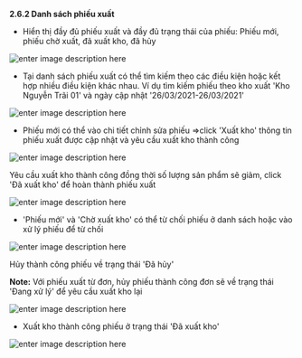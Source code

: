 


**2.6.2 Danh sách phiếu xuất**

- Hiển thị đầy đủ phiếu xuất và đầy đủ trạng thái của phiếu: Phiếu mới, phiếu chờ xuất, đã xuất kho, đã hủy

![enter image description here](https://static8.muarecdn.com/original/muare/images/2021/03/26/5893754_screenshot-9.png)
  
- Tại danh sách phiếu xuất có thể tìm kiếm theo các điều kiện hoặc kết hợp nhiều điều kiện khác nhau. Ví dụ tìm kiếm phiếu theo kho xuất 'Kho Nguyễn Trãi 01'  và ngày cập nhật '26/03/2021-26/03/2021'

![enter image description here](https://static8.muarecdn.com/original/muare/images/2021/03/26/5893757_screenshot-10.png)
      
   + Phiếu mới có thể vào chi tiết chỉnh sửa phiếu =>click 'Xuất kho' thông tin phiếu xuất được cập nhật và yêu cầu xuất kho thành công 

![enter image description here](https://static8.muarecdn.com/original/muare/images/2021/03/26/5893766_screenshot-11.png)

 Yêu cầu xuất kho thành công đồng thời số lượng sản phẩm sẽ giảm, click 'Đã xuất kho' để hoàn thành phiếu xuất
 
![enter image description here](https://static8.muarecdn.com/original/muare/images/2021/03/26/5893767_screenshot-12.png)

+ 'Phiếu mới' và 'Chờ xuất kho' có thể từ chối phiếu ở danh sách hoặc vào xử lý phiếu để từ chối

![enter image description here](https://static8.muarecdn.com/original/muare/images/2021/03/26/5893769_screenshot-13.png)

Hủy thành công phiếu về trạng thái 'Đã hủy' 

**Note:** Với phiếu xuất từ đơn, hủy phiếu thành công đơn sẽ về trạng thái 'Đang xử lý' để yêu cầu xuất kho lại

![enter image description here](https://static8.muarecdn.com/original/muare/images/2021/03/26/5893771_screenshot-14.png)

- Xuất kho thành công phiếu ở trạng thái 'Đã xuất kho'

![enter image description here](https://static8.muarecdn.com/original/muare/images/2021/04/09/5908770_screenshot-110.png)





